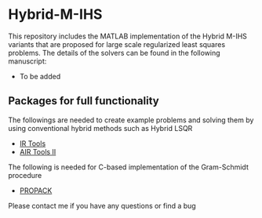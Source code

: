 # Hybrid-M-IHS
This repository includes the MATLAB implementation of the Hybrid M-IHS variants that are proposed for large scale regularized least squares problems. The details of the solvers can be found in the following manuscript:
  * To be added
## Packages for full functionality
The followings are needed to create example problems and solving them by using conventional hybrid methods such as Hybrid LSQR
  * [IR Tools](https://github.com/jnagy1/IRtools)
  * [AIR Tools II](https://github.com/jakobsj/AIRToolsII) <br />
  
The following is needed for C-based implementation of the Gram-Schmidt procedure
  * [PROPACK](http://sun.stanford.edu/~rmunk/PROPACK/)
  
Please contact me if you have any questions or find a bug
